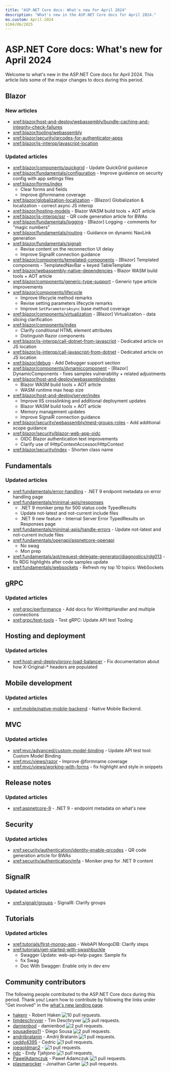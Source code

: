 ```yaml
---
title: "ASP.NET Core docs: What's new for April 2024"
description: "What's new in the ASP.NET Core docs for April 2024."
ms.custom: April-2024
$104/06/2025
---
```


# ASP.NET Core docs: What's new for April 2024

Welcome to what's new in the ASP.NET Core docs for April 2024. This article lists some of the major changes to docs during this period.

## Blazor

### New articles

* <xref:blazor/host-and-deploy/webassembly/bundle-caching-and-integrity-check-failures>
* <xref:blazor/tooling/webassembly>
* <xref:blazor/security/qrcodes-for-authenticator-apps>
* <xref:blazor/js-interop/javascript-location>

### Updated articles

* <xref:blazor/components/quickgrid> - Update QuickGrid guidance
* <xref:blazor/fundamentals/configuration> - Improve guidance on security config with app settings files
* <xref:blazor/forms/index>
  - Clear forms and fields
  - Improve @formname coverage
* <xref:blazor/globalization-localization> - [Blazor] Globalization & localization - correct async JS interop
* <xref:blazor/hosting-models> - Blazor WASM build tools + AOT article
* <xref:blazor/js-interop/ssr> - QR code generation article for BWAs
* <xref:blazor/fundamentals/logging> - [Blazor] Logging - comments for "magic numbers"
* <xref:blazor/fundamentals/routing> - Guidance on dynamic NavLink generation
* <xref:blazor/fundamentals/signalr>
  - Revise content on the reconnection UI delay
  - Improve SignalR connection guidance
* <xref:blazor/components/templated-components> - [Blazor] Templated components - TemplatedNavBar + keyed TableTemplate
* <xref:blazor/webassembly-native-dependencies> - Blazor WASM build tools + AOT article
* <xref:blazor/components/generic-type-support> - Generic type article improvements
* <xref:blazor/components/lifecycle>
  - Improve lifecycle method remarks
  - Revise setting parameters lifecycle remarks
  - Improve `SetParametersAsync` base method coverage
* <xref:blazor/components/virtualization> - [Blazor] Virtualization - data slicing clarification
* <xref:blazor/components/index>
  - Clarify conditional HTML element attributes
  - Distinguish Razor components
* <xref:blazor/js-interop/call-dotnet-from-javascript> - Dedicated article on JS location
* <xref:blazor/js-interop/call-javascript-from-dotnet> - Dedicated article on JS location
* <xref:blazor/debug> - Add Debugger support section
* <xref:blazor/components/dynamiccomponent> - [Blazor] DynamicComponents - fixes samples vulnerability + related adjustments
* <xref:blazor/host-and-deploy/webassembly/index>
  - Blazor WASM build tools + AOT article
  - WASM runtime max heap size
* <xref:blazor/host-and-deploy/server/index>
  - Improve IIS crosslinking and additional deployment updates
  - Blazor WASM build tools + AOT article
  - Memory management updates
  - Improve SignalR connection guidance
* <xref:blazor/security/webassembly/meid-groups-roles> - Add additional scope guidance
* <xref:blazor/security/blazor-web-app-oidc>
  - OIDC Blazor authentication text improvements
  - Clarify use of IHttpContextAccessor/HttpContext
* <xref:blazor/security/index> - Shorten class name

## Fundamentals

### Updated articles

* <xref:fundamentals/error-handling> - .NET 9 endpoint metadata on error handling page
* <xref:fundamentals/minimal-apis/responses>
  - .NET 9 moniker prep for 500 status code TypedResults
  - Update not-latest and not-current include files
  - .NET 9 new feature - Internal Server Error TypedResults on Responses page
* <xref:fundamentals/minimal-apis/handle-errors> - Update not-latest and not-current include files
* <xref:fundamentals/openapi/aspnetcore-openapi>
  - No swag
  - Mon prep
* <xref:fundamentals/aot/request-delegate-generator/diagnostics/rdg013> - fix RDG highlights after code samples update
* <xref:fundamentals/websockets> - Refresh my top 10 topics: WebSockets

## gRPC

### Updated articles

* <xref:grpc/performance> - Add docs for WinHttpHandler and multiple connections
* <xref:grpc/test-tools> - Test gRPC: Update API test Tooling

## Hosting and deployment

### Updated articles

* <xref:host-and-deploy/proxy-load-balancer> - Fix documentation about how X-Original-* headers are populated

## Mobile development

### Updated articles

* <xref:mobile/native-mobile-backend> - Native Mobile Backend.

## MVC

### Updated articles

* <xref:mvc/advanced/custom-model-binding> - Update API test tool: Custom Model Binding
* <xref:mvc/views/razor> - Improve @formname coverage
* <xref:mvc/views/working-with-forms> - fix highlight and style in snippets

## Release notes

### Updated articles

* <xref:aspnetcore-9> - .NET 9 - endpoint metadata on what's new

## Security

### Updated articles

* <xref:security/authentication/identity-enable-qrcodes> - QR code generation article for BWAs
* <xref:security/authentication/mfa> - Moniker prep for .NET 9 content

## SignalR

### Updated articles

* <xref:signalr/groups> - SignalR: Clarify groups

## Tutorials

### Updated articles

* <xref:tutorials/first-mongo-app> - WebAPI MongoDB: Clarify steps
* <xref:tutorials/get-started-with-swashbuckle>
  - Swagger Update: web-api-help-pages: Sample fix
  - fix Swag
  - Doc With Swagger: Enable only in dev env

## Community contributors

The following people contributed to the ASP.NET Core docs during this period. Thank you! Learn how to contribute by following the links under "Get involved" in the [what's new landing page](index.yml).

* [hakenr](https://github.com/hakenr) - Robert Haken ![10 pull requests.](https://img.shields.io/badge/Merged%20Pull%20Requests-10-green)
* [timdeschryver](https://github.com/timdeschryver) - Tim Deschryver ![5 pull requests.](https://img.shields.io/badge/Merged%20Pull%20Requests-5-green)
* [damienbod](https://github.com/damienbod) - damienbod ![2 pull requests.](https://img.shields.io/badge/Merged%20Pull%20Requests-2-green)
* [sousadiego11](https://github.com/sousadiego11) - Diego Sousa ![2 pull requests.](https://img.shields.io/badge/Merged%20Pull%20Requests-2-green)
* [andriibratanin](https://github.com/andriibratanin) - Andrii Bratanin ![1 pull requests.](https://img.shields.io/badge/Merged%20Pull%20Requests-1-green)
* [ceddy4395](https://github.com/ceddy4395) - Cedric  ![1 pull requests.](https://img.shields.io/badge/Merged%20Pull%20Requests-1-green)
* [joegoldman2](https://github.com/joegoldman2) -  ![1 pull requests.](https://img.shields.io/badge/Merged%20Pull%20Requests-1-green)
* [ndc](https://github.com/ndc) - Endy Tjahjono ![1 pull requests.](https://img.shields.io/badge/Merged%20Pull%20Requests-1-green)
* [PawelAdamczuk](https://github.com/PawelAdamczuk) - Paweł Adamczuk ![1 pull requests.](https://img.shields.io/badge/Merged%20Pull%20Requests-1-green)
* [plasmarocker](https://github.com/plasmarocker) - Jonathan Carter ![1 pull requests.](https://img.shields.io/badge/Merged%20Pull%20Requests-1-green)
